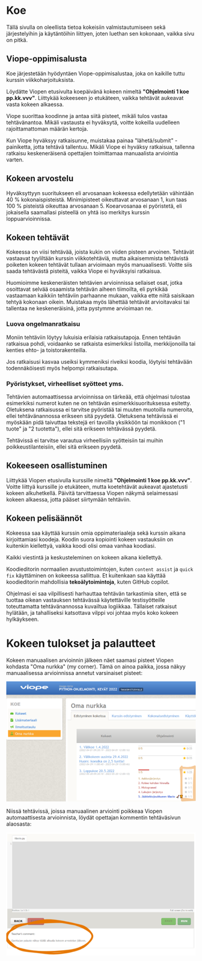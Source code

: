 <h1>Koe</h1>

Tällä sivulla on oleellista tietoa kokeisiin valmistautumiseen sekä järjestelyihin ja käytäntöihin liittyen, joten luethan sen kokonaan, vaikka sivu on pitkä.


## Viope-oppimisalusta

Koe järjestetään hyödyntäen Viope-oppimisalustaa, joka on kaikille tuttu kurssin viikkoharjoituksista.

Löydätte Viopen etusivulta koepäivänä kokeen nimeltä **"Ohjelmointi 1 koe pp.kk.vvv"**. Liittykää kokeeseen jo etukäteen, vaikka tehtävät aukeavat vasta kokeen alkaessa.

Viope suorittaa koodinne ja antaa siitä pisteet, mikäli tulos vastaa tehtävänantoa. Mikäli vastausta ei hyväksytä, voitte kokeilla uudelleen rajoittamattoman määrän kertoja.

Kun Viope hyväksyy ratkaisunne, muistakaa painaa "lähetä/submit" -painiketta, jotta tehtävä tallentuu. Mikäli Viope ei hyväksy ratkaisua, tallenna ratkaisu keskeneräisenä opettajien toimittamaa manuaalista arviointia varten.


## Kokeen arvostelu

Hyväksyttyyn suoritukseen eli arvosanaan kokeessa edellytetään vähintään 40 % kokonaispisteistä. Minimipisteet oikeuttavat arvosanaan 1, kun taas 100 % pisteistä oikeuttaa arvosanaan 5. Koearvosanaa ei pyöristetä, eli jokaisella saamallasi pisteellä on yhtä iso merkitys kurssin loppuarvioinnissa.


## Kokeen tehtävät

Kokeessa on viisi tehtävää, joista kukin on viiden pisteen arvoinen. Tehtävät vastaavat tyyliltään kurssin viikkotehtäviä, mutta aikaisemmista tehtävistä poiketen kokeen tehtävät tullaan arvioimaan myös manuaalisesti. Voitte siis saada tehtävästä pisteitä, vaikka Viope ei hyväksyisi ratkaisua.

Huomioimme keskeneräisten tehtävien arvioinnissa sellaiset osat, jotka osoittavat selvää osaamista tehtävän aiheen tiimoilta, eli pyrkikää vastaamaan kaikkiin tehtäviin parhaanne mukaan, vaikka ette niitä saisikaan tehtyä kokonaan oikein. Muistakaa myös lähettää tehtävät arvioitavaksi tai tallentaa ne keskeneräisinä, jotta pystymme arvioimaan ne.


### Luova ongelmanratkaisu

Moniin tehtäviin löytyy lukuisia erilaisia ratkaisutapoja. Ennen tehtävän ratkaisua pohdi, voidaanko se ratkaista esimerkiksi listoilla, merkkijonoilla tai kenties ehto- ja toistorakenteilla.

Jos ratkaisusi kasvaa useiksi kymmeniksi riveiksi koodia, löytyisi tehtävään todennäköisesti myös helpompi ratkaisutapa.


### Pyöristykset, virheelliset syötteet yms.

Tehtävien automaattisessa arvioinnissa on tärkeää, että ohjelmasi tulostaa esimerkiksi numerot kuten ne on tehtävän esimerkkisuorituksessa esitetty. Oletuksena ratkaisussa ei tarvitse pyöristää tai muuten muotoilla numeroita, ellei tehtävänannossa erikseen sitä pyydetä. Oletuksena tehtävissä ei myöskään pidä taivuttaa tekstejä eri tavoilla yksikköön tai monikkoon ("1 tuote" ja "2 tuotetta"), ellei sitä erikseen tehtävässä pyydetä.

Tehtävissä ei tarvitse varautua virheellisiin syötteisiin tai muihin poikkeustilanteisiin, ellei sitä erikseen pyydetä.


## Kokeeseen osallistuminen

Liittykää Viopen etusivulla kurssille nimeltä **"Ohjelmointi 1 koe pp.kk.vvv"**. Voitte liittyä kurssille jo etukäteen, mutta koetehtävät aukeavat ajastetusti kokeen alkuhetkellä. Päivitä tarvittaessa Viopen näkymä selaimessasi kokeen alkaessa, jotta pääset siirtymään tehtäviin.


## Kokeen pelisäännöt

Kokeessa saa käyttää kurssin omia oppimateriaaleja sekä kurssin aikana kirjoittamiasi koodeja. Koodin suora kopiointi kokeen vastauksiin on kuitenkin kiellettyä, vaikka koodi olisi omaa vanhaa koodiasi.

Kaikki viestintä ja keskusteleminen on kokeen aikana kiellettyä.

Koodieditorin normaalien avustustoimintojen, kuten `content assist` ja `quick fix` käyttäminen on kokeessa sallittua. Et kuitenkaan saa käyttää koodieditorin mahdollisia **tekoälytoimintoja**, kuten GitHub copilot.

Ohjelmasi ei saa vilpillisesti harhauttaa tehtävän tarkastimia siten, että se tuottaa oikean vastauksen tehtävässä käytettäville testisyötteille toteuttamatta tehtävänannossa kuvailtua logiikkaa. Tällaiset ratkaisut hylätään, ja tahalliseksi katsottava vilppi voi johtaa myös koko kokeen hylkäykseen.


# Kokeen tulokset ja palautteet

Kokeen manuaalisen arvioinnin jälkeen näet saamasi pisteet Viopen kohdasta "Oma nurkka" (my corner). Tämä on ainoa paikka, jossa näkyy manuaalisessa arvioinnissa annetut varsinaiset pisteet:

![oma nurkka](/assets/oma-nurkka.png)

Niissä tehtävissä, joissa manuaalinen arviointi poikkeaa Viopen automaattisesta arvioinnista, löydät opettajan kommentin tehtäväsivun alaosasta:

![opettajan kommentti sivun alaosassa](/assets/opettajan-kommentti.png)

<style type="text/css">
#content img {
    max-width: 400px;
}
</style>